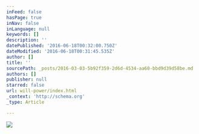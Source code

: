 ```yaml
---
inFeed: false
hasPage: true
inNav: false
inLanguage: null
keywords: []
description: ''
datePublished: '2016-06-18T00:32:00.750Z'
dateModified: '2016-06-18T00:31:45.535Z'
author: []
title: ''
sourcePath: _posts/2016-03-03-5b92f359-2d6d-4534-aa60-bbd9d39d58be.md
authors: []
publisher: null
starred: false
url: will-power/index.html
_context: 'http://schema.org'
_type: Article

---
```

![](https://the-grid-user-content.s3-us-west-2.amazonaws.com/eee7837c-aa50-417d-82e2-6ef9c3def799.png)